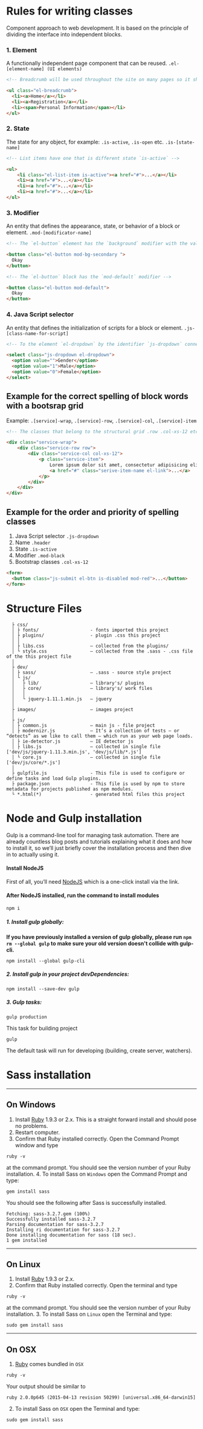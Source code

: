 # Rules for writing classes
Component approach to web development. It is based on the principle of dividing the interface into independent blocks.

### 1. Element
A functionally independent page component that can be reused. `.el-[element-name] (UI elements)`
```html
<!-- Breadcrumb will be used throughout the site on many pages so it should be used as an element `el-breadcrumb`-->

<ul class="el-breadcrumb">
  <li><a>Home</a></li>
  <li><a>Registration</a></li>
  <li><span>Personal Information</span></li>
</ul>
```

### 2. State
The state for any object, for example: `.is-active`, `.is-open` etc. `.is-[state-name]`
```html
<!-- List items have one that is different state `is-active` -->

<ul>
    <li class="el-list-item is-active"><a href="#">...</a></li>
    <li><a href="#">...</a></li>
    <li><a href="#">...</a></li>
    <li><a href="#">...</a></li>
</ul>
```

### 3. Modifier
An entity that defines the appearance, state, or behavior of a block or element. `.mod-[modificator-name]`

```html
<!-- The `el-button` element has the `background` modifier with the value `secondary` -->

<button class="el-button mod-bg-secondary ">
  Okay
</button>

<!-- The `el-button` block has the `mod-default` modifier -->

<button class="el-button mod-default">
  Okay
</button>
```

### 4. Java Script selector
An entity that defines the initialization of scripts for a block or element. `.js-[class-name-for-script]`
```html
<!-- To the element `el-dropdown` by the identifier `js-dropdown` connects the plugin for its merging -->

<select class="js-dropdown el-dropdown">
  <option value="">Gender</option>
  <option value="1">Male</option>
  <option value="0">Female</option>
</select>
```

## Example for the correct spelling of block words with a bootsrap grid
Example: `.[service]-wrap`, `.[service]-row`, `.[service]-col`, `.[service]-item`
```html
<!-- The classes that belong to the structural grid .row .col-xs-12 etc. must be at the end. -->

<div class="service-wrap">
    <div class="service-row row">
        <div class="service-col col-xs-12">
            <p class="service-item">
                Lorem ipsum dolor sit amet, consectetur adipisicing elit. Corporis, ea.
                <a href="#" class="serive-item-name el-link">...</a>
            </p>
        </div>
    </div>
</div>

```

## Example for the order and priority of spelling classes
1. Java Script selector `.js-dropdown`
2. Name `.header`
3. State `.is-active`
4. Modifier `.mod-black`
5. Bootstrap classes `.col-xs-12`


```html
<form>
  <button class="js-submit el-btn is-disabled mod-red">...</button>
</form>
```

# Structure Files

```
  ├ css/
  │ ├ fonts/                   - fonts imported this project
  │ ├ plugins/                 - plugin .css this project
  │ │
  │ ├ libs.css                 — collected from the plugins/
  │ └ style.css                — collected from the .sass - .css file of the this project file
  │
  ├ dev/
  │ ├ sass/                    — .sass - source style project
  │ └ js/
  │   ├ lib/                   — library's/ plugins
  │   ├ core/                  — library's/ work files
  │   │
  │   └ jquery-1.11.1.min.js   — jquery
  │
  ├ images/                    — images project
  │
  ├ js/
  │ ├ common.js                — main js - file project
  │ ├ modernizr.js             — It’s a collection of tests – or “detects” as we like to call them – which run as your web page loads.
  │ ├ ie-detector.js           — IE detector js
  │ ├ libs.js                  — collected in single file ['dev/js/jquery-1.11.3.min.js', 'dev/js/lib/*.js']
  │ └ core.js                  — collected in single file ['dev/js/core/*.js']
  │
  ├ gulpfile.js                - This file is used to configure or define tasks and load Gulp plugins.
  ├ package.json               - This file is used by npm to store metadata for projects published as npm modules.
  └ *.html(*)                  - generated html files this project
```



# Node and Gulp installation


Gulp is a command-line tool for managing task automation. There are already countless blog posts and tutorials explaining what it does and how to install it, so we’ll just briefly cover the installation process and then dive in to actually using it.


#### Install NodeJS

First of all, you’ll need [NodeJS](https://nodejs.org/en/) which is a one-click install via the link.


#### After NodeJS installed, run the command to install modules
```
npm i
```

##### 1. Install gulp globally:

__If you have previously installed a version of gulp globally, please run `npm rm --global gulp`
to make sure your old version doesn't collide with gulp-cli.__

```
npm install --global gulp-cli
```

##### 2. Install gulp in your project devDependencies:

```
npm install --save-dev gulp
```
##### 3. Gulp tasks:

```
gulp production
```

This task for building project

```
gulp
```

The default task will run for developing (building, create server, watchers).



# Sass installation

---

## On Windows
1. Install [Ruby](https://www.ruby-lang.org/en/installation/) 1.9.3 or 2.x.
This is a straight forward install and should pose no problems.
2. Restart computer.
3. Confirm that Ruby installed correctly. Open the Command Prompt window and type

```
ruby -v
```

at the command prompt. You should see the version number of your Ruby installation.
4. To install Sass on `Windows` open the Command Prompt and type:

```
gem install sass
```

You should see the following after Sass is successfully installed.

```
Fetching: sass-3.2.7.gem (100%)
Successfully installed sass-3.2.7
Parsing documentation for sass-3.2.7
Installing ri documentation for sass-3.2.7
Done installing documentation for sass (18 sec).
1 gem installed
```

---

## On Linux
1. Install [Ruby](https://www.ruby-lang.org/en/installation/) 1.9.3 or 2.x.
2. Confirm that Ruby installed correctly. Open the terminal and type

```
ruby -v
```

at the command prompt. You should see the version number of your Ruby installation.
3. To install Sass on `Linux` open the Terminal and type:

```
sudo gem install sass
```

---

## On OSX
1. [Ruby](https://www.ruby-lang.org/en/installation/) comes bundled in `OSX`

```
ruby -v
```

Your output should be similar to

```
ruby 2.0.0p645 (2015-04-13 revision 50299) [universal.x86_64-darwin15]
```

2. To install Sass on `OSX` open the Terminal and type:

```
sudo gem install sass
```

[downloads-image]: https://img.shields.io/npm/dm/gulp.svg
[npm-url]: https://www.npmjs.com/package/gulp
[npm-image]: https://img.shields.io/npm/v/gulp.svg